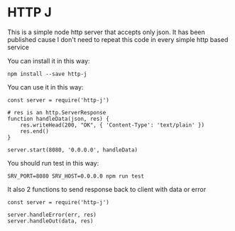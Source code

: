 # HTTP J

This is a simple node http server that accepts only json.
It has been published cause I don't need to repeat this code in every simple http based service

You can install it in this way:

    npm install --save http-j

You can use it in this way:

    const server = require('http-j')

    # res is an http.ServerResponse
    function handleData(json, res) {
        res.writeHead(200, "OK", { 'Content-Type': 'text/plain' })
        res.end()
    }

    server.start(8080, '0.0.0.0', handleData)

You should run test in this way:

    SRV_PORT=8080 SRV_HOST=0.0.0.0 npm run test

It also 2 functions to send response back to client with data or error
    
    const server = require('http-j')
    
    server.handleError(err, res)
    server.handleOut(data, res)
